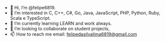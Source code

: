 - 👋 Hi, I’m @felipe6819.
- 👀 I’m interested in  C, C++, C#, Go, Java, JavaScript, PHP, Python, Ruby, Scala e TypeScript.
- 🌱 I’m currently learning LEARN and work always.
- 💞️ I’m looking to collaborate on student projects,
- 📫 How to reach me email: felipedasilvalima6819@gmail.com

<!---
felipe6819/felipe6819 is a ✨ special ✨ repository because its `README.md` (this file) appears on your GitHub profile.
You can click the Preview link to take a look at your changes.
--->
